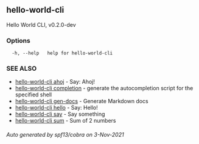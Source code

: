 ## hello-world-cli

Hello World CLI, v0.2.0-dev

### Options

```
  -h, --help   help for hello-world-cli
```

### SEE ALSO

* [hello-world-cli ahoj](hello-world-cli_ahoj.md)	 - Say: Ahoj!
* [hello-world-cli completion](hello-world-cli_completion.md)	 - generate the autocompletion script for the specified shell
* [hello-world-cli gen-docs](hello-world-cli_gen-docs.md)	 - Generate Markdown docs
* [hello-world-cli hello](hello-world-cli_hello.md)	 - Say: Hello!
* [hello-world-cli say](hello-world-cli_say.md)	 - Say something
* [hello-world-cli sum](hello-world-cli_sum.md)	 - Sum of 2 numbers

###### Auto generated by spf13/cobra on 3-Nov-2021
